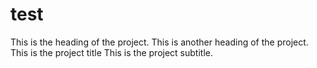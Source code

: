 # test
This is the heading of the project.
This is another heading of the project.
This is the project title
This is the project subtitle.
